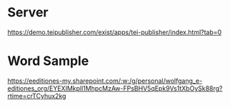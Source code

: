 # Server

https://demo.teipublisher.com/exist/apps/tei-publisher/index.html?tab=0

# Word Sample

https://eeditiones-my.sharepoint.com/:w:/g/personal/wolfgang_e-editiones_org/EYEXIMkpll1MhpcMzAw-FPsBHV5qEpk9Vs1tXbOySk88rg?rtime=crTCyhux2kg
